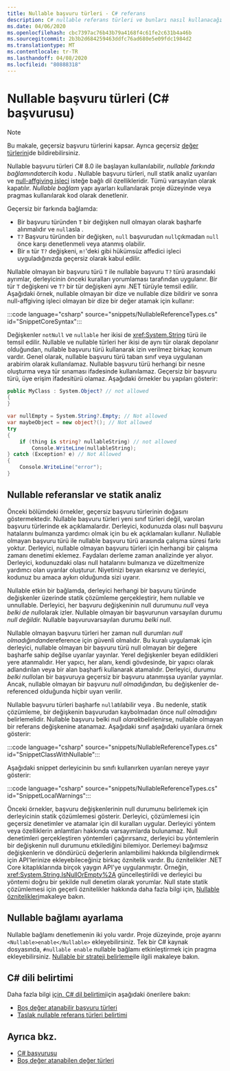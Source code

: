 ```yaml
---
title: Nullable başvuru türleri - C# referans
description: C# nullable referans türleri ve bunları nasıl kullanacağı hakkında bilgi edinin
ms.date: 04/06/2020
ms.openlocfilehash: cbc7397ac76b43b79a4168f4c61fe2c631b4a46b
ms.sourcegitcommit: 2b3b2d684259463ddfc76ad680e5e09fdc1984d2
ms.translationtype: MT
ms.contentlocale: tr-TR
ms.lasthandoff: 04/08/2020
ms.locfileid: "80888318"
---
```

# <a name="nullable-reference-types-c-reference"></a>Nullable başvuru türleri (C# başvurusu)

> [!NOTE]
> Bu makale, geçersiz başvuru türlerini kapsar. Ayrıca geçersiz [değer türlerini](nullable-value-types.md)de bildirebilirsiniz.

Nullable başvuru türleri C# 8.0 ile başlayan kullanılabilir, *nullable farkında bağlamında*tercih kodu . Nullable başvuru türleri, null statik analiz uyarıları ve [null-affgiving işleci](../operators/null-forgiving.md) isteğe bağlı dil özellikleridir. Tümü varsayılan olarak kapatılır. *Nullable bağlam* yapı ayarları kullanılarak proje düzeyinde veya pragmas kullanılarak kod olarak denetlenir.

 Geçersiz bir farkında bağlamda:

- Bir başvuru türünden `T` bir değişken null olmayan olarak başharfe alınmalıdır ve `null`asla .
- `T?` Başvuru türünden bir değişken, `null` başvurudan `null`çıkmadan `null` önce karşı denetlenmeli veya atanmış olabilir.
- Bir `m` tür `T?` değişkeni, `m!`'deki gibi hükümsüz affedici işleci uyguladığınızda geçersiz olarak kabul edilir.

Nullable olmayan bir başvuru türü `T` ile nullable başvuru `T?` türü arasındaki ayrımlar, derleyicinin önceki kuralları yorumlaması tarafından uygulanır. Bir tür `T` değişkeni ve `T?` bir tür değişkeni aynı .NET türüyle temsil edilir. Aşağıdaki örnek, nullable olmayan bir dize ve nullable dize bildirir ve sonra null-affgiving işleci olmayan bir dize bir değer atamak için kullanır:

:::code language="csharp" source="snippets/NullableReferenceTypes.cs" id="SnippetCoreSyntax":::

Değişkenler `notNull` ve `nullable` her ikisi de <xref:System.String> türü ile temsil edilir. Nullable ve nullable türleri her ikisi de aynı tür olarak depolanır olduğundan, nullable başvuru türü kullanarak izin verilmez birkaç konum vardır. Genel olarak, nullable başvuru türü taban sınıf veya uygulanan arabirim olarak kullanılamaz. Nullable başvuru türü herhangi bir nesne oluşturma veya tür sınaması ifadesinde kullanılamaz. Geçersiz bir başvuru türü, üye erişim ifadesitürü olamaz. Aşağıdaki örnekler bu yapıları gösterir:

```csharp
public MyClass : System.Object? // not allowed
{
}

var nullEmpty = System.String?.Empty; // Not allowed
var maybeObject = new object?(); // Not allowed
try
{
    if (thing is string? nullableString) // not allowed
        Console.WriteLine(nullableString);
} catch (Exception? e) // Not Allowed
{
    Console.WriteLine("error");
}
```

## <a name="nullable-references-and-static-analysis"></a>Nullable referanslar ve statik analiz

Önceki bölümdeki örnekler, geçersiz başvuru türlerinin doğasını göstermektedir. Nullable başvuru türleri yeni sınıf türleri değil, varolan başvuru türlerinde ek açıklamalardır. Derleyici, kodunuzda olası null başvuru hatalarını bulmanıza yardımcı olmak için bu ek açıklamaları kullanır. Nullable olmayan başvuru türü ile nullable başvuru türü arasında çalışma süresi farkı yoktur. Derleyici, nullable olmayan başvuru türleri için herhangi bir çalışma zamanı denetimi eklemez. Faydaları derleme zaman analizinde yer alıyor. Derleyici, kodunuzdaki olası null hatalarını bulmanıza ve düzeltmenize yardımcı olan uyarılar oluşturur. Niyetinizi beyan ekarsınız ve derleyici, kodunuz bu amaca aykırı olduğunda sizi uyarır.

Nullable etkin bir bağlamda, derleyici herhangi bir başvuru türünde değişkenler üzerinde statik çözümleme gerçekleştirir, hem nullable ve unnullable. Derleyici, her başvuru değişkeninin null durumunu *null* veya *belki de null*olarak izler. Nullable olmayan bir başvurunun varsayılan durumu *null değildir.* Nullable başvuruvarsayılan durumu *belki null*.

Nullable olmayan başvuru türleri her zaman null durumları *null olmadığından*dereference için güvenli olmalıdır. Bu kuralı uygulamak için derleyici, nullable olmayan bir başvuru türü null olmayan bir değere başharfe sahip değilse uyarılar yayınlar. Yerel değişkenler beyan edildikleri yere atanmalıdır. Her yapıcı, her alanı, kendi gövdesinde, bir yapıcı olarak adlandırılan veya bir alan başharfi kullanarak atamalıdır. Derleyici, durumu *belki null*olan bir başvuruya geçersiz bir başvuru atanmışsa uyarılar yayınlar. Ancak, nullable olmayan bir başvuru *null olmadığından,* bu değişkenler de-referenced olduğunda hiçbir uyarı verilir.

Nullable başvuru türleri başharfe `null`atılabilir veya . Bu nedenle, statik çözümleme, bir değişkenin başvurudan kaybolmadan önce *null olmadığını* belirlemelidir. Nullable başvuru belki null *olarak*belirlenirse, nullable olmayan bir referans değişkenine atanamaz. Aşağıdaki sınıf aşağıdaki uyarılara örnek gösterir:

:::code language="csharp" source="snippets/NullableReferenceTypes.cs" id="SnippetClassWithNullable":::

Aşağıdaki snippet derleyicinin bu sınıfı kullanırken uyarıları nereye yayır gösterir:

:::code language="csharp" source="snippets/NullableReferenceTypes.cs" id="SnippetLocalWarnings":::

Önceki örnekler, başvuru değişkenlerinin null durumunu belirlemek için derleyicinin statik çözümlemesi gösterir. Derleyici, çözümlemesi için geçersiz denetimler ve atamalar için dil kuralları uygular.  Derleyici yöntem veya özelliklerin anlamtları hakkında varsayımlarda bulunamaz. Null denetimleri gerçekleştiren yöntemleri çağırırsanız, derleyici bu yöntemlerin bir değişkenin null durumunu etkilediğini bilemiyor. Derlemeyi bağımsız değişkenlerin ve döndürücü değerlerin anlambilimi hakkında bilgilendirmek için API'lerinize ekleyebileceğiniz birkaç öznitelik vardır. Bu öznitelikler .NET Core kitaplıklarında birçok yaygın API'ye uygulanmıştır. Örneğin, <xref:System.String.IsNullOrEmpty%2A> güncelleştirildi ve derleyici bu yöntemi doğru bir şekilde null denetim olarak yorumlar. Null state statik çözümlemesi için geçerli öznitelikler hakkında daha fazla bilgi için, [Nullable öznitelikleri](../../nullable-attributes.md)makaleye bakın.

## <a name="setting-the-nullable-context"></a>Nullable bağlamı ayarlama

Nullable bağlamı denetlemenin iki yolu vardır. Proje düzeyinde, proje ayarını `<Nullable>enable</Nullable>` ekleyebilirsiniz. Tek bir C# kaynak dosyasında, `#nullable enable` nullable bağlamı etkinleştirmek için pragma ekleyebilirsiniz. [Nullable bir strateji belirleme](../../nullable-attributes.md)ile ilgili makaleye bakın.

## <a name="c-language-specification"></a>C# dili belirtimi

Daha fazla bilgi [için, C# dil belirtimi](~/_csharplang/spec/introduction.md)için aşağıdaki önerilere bakın:

- [Boş değer atanabilir başvuru türleri](~/_csharplang/proposals/csharp-8.0/nullable-reference-types.md)
- [Taslak nullable referans türleri belirtimi](~/_csharplang/proposals/csharp-8.0/nullable-reference-types-specification.md)

## <a name="see-also"></a>Ayrıca bkz.

- [C# başvurusu](../index.md)
- [Boş değer atanabilen değer türleri](nullable-value-types.md)
